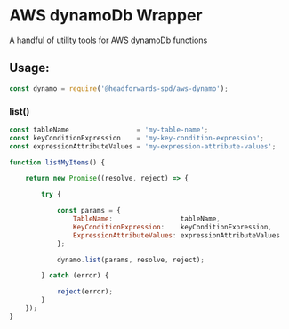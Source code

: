 # AWS dynamoDb Wrapper

A handful of utility tools for AWS dynamoDb functions

## Usage:

```javascript
const dynamo = require('@headforwards-spd/aws-dynamo');
```

### list()

```javascript
const tableName                 = 'my-table-name';
const keyConditionExpression    = 'my-key-condition-expression';
const expressionAttributeValues = 'my-expression-attribute-values';

function listMyItems() {

    return new Promise((resolve, reject) => {

        try {

            const params = {
                TableName:                 tableName,
                KeyConditionExpression:    keyConditionExpression,
                ExpressionAttributeValues: expressionAttributeValues
            };

            dynamo.list(params, resolve, reject);

        } catch (error) {

            reject(error);
        }
    });
}
```